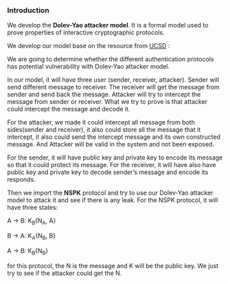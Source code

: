 ### Introduction

We develop the **Dolev-Yao attacker model**. It is a formal model used to prove properties of interactive cryptographic protocols.

We develop our model base on the resource from [UCSD](https://cseweb.ucsd.edu/classes/sp05/cse208/lec-dolevyao.html) :

We are going to determine whether the different authentication protocols has potential vulnerability with Dolev-Yao attacker model.

In our model, it will have three user (sender, receiver, attacker). Sender will send different message to receiver. The receiver will get the message from sender and send back the message. Attacker will try to intercept the message from sender or receiver. What we try to prove is that attacker could intercept the message and decode it.

For the attacker, we made it could intercept all message from both sides(sender and receiver), it also could store all the message that it intercept, it also could send the intercept message and its own constructed message. And Attacker will be valid in the system and not been exposed.

For the sender, it will have public key and private key to encode its message so that it could protect its message.
 For the receiver, it will have also have public key and private key to decode sender’s message and encode its responds.

Then we import the **NSPK** protocol and try to use our Dolev-Yao attacker model to attack it and see if there is any leak. For the NSPK protocol, it will have three states:

A &#8594; B: K<sub>B</sub>{N<sub>A</sub>, A}

B &#8594; A: K<sub>A</sub>{N<sub>B</sub>, B}

A &#8594; B: K<sub>B</sub>{N<sub>B</sub>}

for this protocol, the N is the message and K will be the public key. We just try to see if the attacker could get the N.
